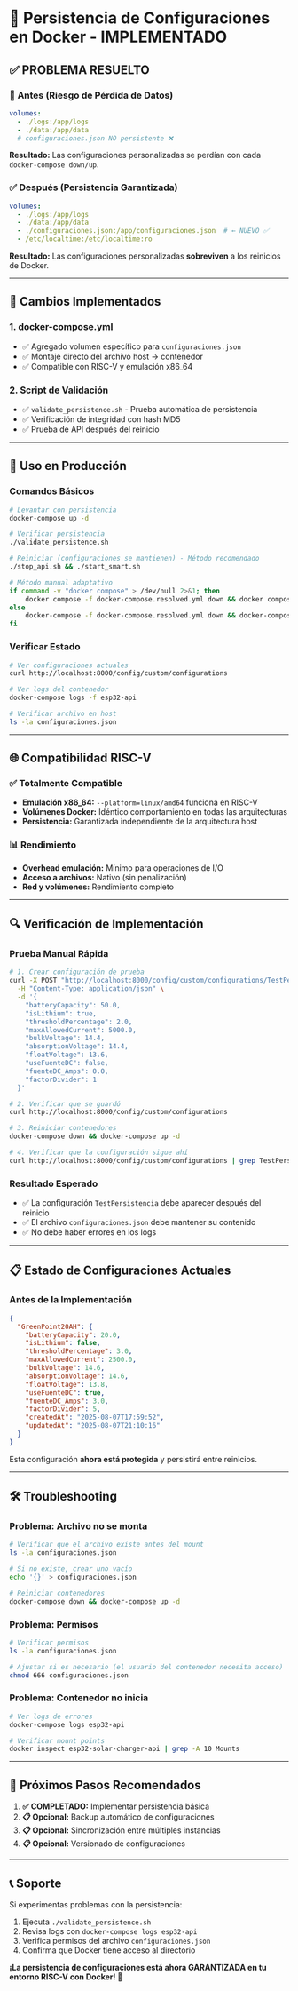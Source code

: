 # 🐳 Persistencia de Configuraciones en Docker - IMPLEMENTADO

## ✅ **PROBLEMA RESUELTO**

### 🚨 **Antes (Riesgo de Pérdida de Datos)**
```yaml
volumes:
  - ./logs:/app/logs
  - ./data:/app/data
  # configuraciones.json NO persistente ❌
```

**Resultado:** Las configuraciones personalizadas se perdían con cada `docker-compose down/up`.

### ✅ **Después (Persistencia Garantizada)**
```yaml
volumes:
  - ./logs:/app/logs
  - ./data:/app/data
  - ./configuraciones.json:/app/configuraciones.json  # ← NUEVO ✅
  - /etc/localtime:/etc/localtime:ro
```

**Resultado:** Las configuraciones personalizadas **sobreviven** a los reinicios de Docker.

---

## 🔧 **Cambios Implementados**

### 1. **docker-compose.yml**
- ✅ Agregado volumen específico para `configuraciones.json`
- ✅ Montaje directo del archivo host → contenedor
- ✅ Compatible con RISC-V y emulación x86_64

### 2. **Script de Validación**
- ✅ `validate_persistence.sh` - Prueba automática de persistencia
- ✅ Verificación de integridad con hash MD5
- ✅ Prueba de API después del reinicio

---

## 🚀 **Uso en Producción**

### **Comandos Básicos**
```bash
# Levantar con persistencia
docker-compose up -d

# Verificar persistencia
./validate_persistence.sh

# Reiniciar (configuraciones se mantienen) - Método recomendado
./stop_api.sh && ./start_smart.sh

# Método manual adaptativo
if command -v "docker compose" > /dev/null 2>&1; then
    docker compose -f docker-compose.resolved.yml down && docker compose -f docker-compose.resolved.yml up -d
else
    docker-compose -f docker-compose.resolved.yml down && docker-compose -f docker-compose.resolved.yml up -d
fi
```

### **Verificar Estado**
```bash
# Ver configuraciones actuales
curl http://localhost:8000/config/custom/configurations

# Ver logs del contenedor
docker-compose logs -f esp32-api

# Verificar archivo en host
ls -la configuraciones.json
```

---

## 🌐 **Compatibilidad RISC-V**

### ✅ **Totalmente Compatible**
- **Emulación x86_64:** `--platform=linux/amd64` funciona en RISC-V
- **Volúmenes Docker:** Idéntico comportamiento en todas las arquitecturas
- **Persistencia:** Garantizada independiente de la arquitectura host

### 📊 **Rendimiento**
- **Overhead emulación:** Mínimo para operaciones de I/O
- **Acceso a archivos:** Nativo (sin penalización)
- **Red y volúmenes:** Rendimiento completo

---

## 🔍 **Verificación de Implementación**

### **Prueba Manual Rápida**
```bash
# 1. Crear configuración de prueba
curl -X POST "http://localhost:8000/config/custom/configurations/TestPersistencia" \
  -H "Content-Type: application/json" \
  -d '{
    "batteryCapacity": 50.0,
    "isLithium": true,
    "thresholdPercentage": 2.0,
    "maxAllowedCurrent": 5000.0,
    "bulkVoltage": 14.4,
    "absorptionVoltage": 14.4,
    "floatVoltage": 13.6,
    "useFuenteDC": false,
    "fuenteDC_Amps": 0.0,
    "factorDivider": 1
  }'

# 2. Verificar que se guardó
curl http://localhost:8000/config/custom/configurations

# 3. Reiniciar contenedores
docker-compose down && docker-compose up -d

# 4. Verificar que la configuración sigue ahí
curl http://localhost:8000/config/custom/configurations | grep TestPersistencia
```

### **Resultado Esperado**
- ✅ La configuración `TestPersistencia` debe aparecer después del reinicio
- ✅ El archivo `configuraciones.json` debe mantener su contenido
- ✅ No debe haber errores en los logs

---

## 📋 **Estado de Configuraciones Actuales**

### **Antes de la Implementación**
```json
{
  "GreenPoint20AH": {
    "batteryCapacity": 20.0,
    "isLithium": false,
    "thresholdPercentage": 3.0,
    "maxAllowedCurrent": 2500.0,
    "bulkVoltage": 14.6,
    "absorptionVoltage": 14.6,
    "floatVoltage": 13.8,
    "useFuenteDC": true,
    "fuenteDC_Amps": 3.0,
    "factorDivider": 5,
    "createdAt": "2025-08-07T17:59:52",
    "updatedAt": "2025-08-07T21:10:16"
  }
}
```

Esta configuración **ahora está protegida** y persistirá entre reinicios.

---

## 🛠️ **Troubleshooting**

### **Problema: Archivo no se monta**
```bash
# Verificar que el archivo existe antes del mount
ls -la configuraciones.json

# Si no existe, crear uno vacío
echo '{}' > configuraciones.json

# Reiniciar contenedores
docker-compose down && docker-compose up -d
```

### **Problema: Permisos**
```bash
# Verificar permisos
ls -la configuraciones.json

# Ajustar si es necesario (el usuario del contenedor necesita acceso)
chmod 666 configuraciones.json
```

### **Problema: Contenedor no inicia**
```bash
# Ver logs de errores
docker-compose logs esp32-api

# Verificar mount points
docker inspect esp32-solar-charger-api | grep -A 10 Mounts
```

---

## 🎯 **Próximos Pasos Recomendados**

1. **✅ COMPLETADO:** Implementar persistencia básica
2. **📋 Opcional:** Backup automático de configuraciones
3. **📋 Opcional:** Sincronización entre múltiples instancias
4. **📋 Opcional:** Versionado de configuraciones

---

## 📞 **Soporte**

Si experimentas problemas con la persistencia:

1. Ejecuta `./validate_persistence.sh`
2. Revisa logs con `docker-compose logs esp32-api`
3. Verifica permisos del archivo `configuraciones.json`
4. Confirma que Docker tiene acceso al directorio

**¡La persistencia de configuraciones está ahora GARANTIZADA en tu entorno RISC-V con Docker! 🚀**
